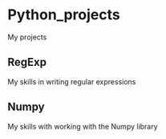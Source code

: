 # Python_projects
My projects
## RegExp
My skills in writing regular expressions
## Numpy
My skills with working with the Numpy library

